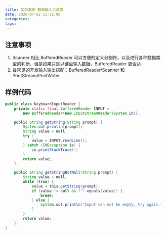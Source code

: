 ```yaml
---
title: 实际案例 数据输入工具类
date: 2020-07-02 11:11:00
categories: 
tags:
---
```

## 注意事项
1. Scanner 相比 BufferedReader 可以方便的定义分割符，以及进行各种数据类型的判断，但是如果只是以键盘输入数据，BufferedReader 更合适
2. 最常见的开发输入输出搭配：BufferedReader/Scanner 和 PrintStream/PrintWriter

## 样例代码
```java
public class KeyboardInputReader {
    private static final BufferedReader INPUT = 
        new BufferedReader(new InputStreamReader(System.in));

    public String getString(String prompt) {
        System.out.println(prompt);
        String value = null;
        try {
            value = INPUT.readLine();
        } catch (IOException ie) {
            ie.printStackTrace();
        }
        return value;
    }

    public String getStringNotNull(String prompt) {
        String value = null;
        while (true) {
            value = this.getString(prompt);
            if (value != null && !"".equals(value)) {
                break;
            } else {
                System.out.println("Input can not be empty, try again.");
            }
        }
        return value;
    }
}
```